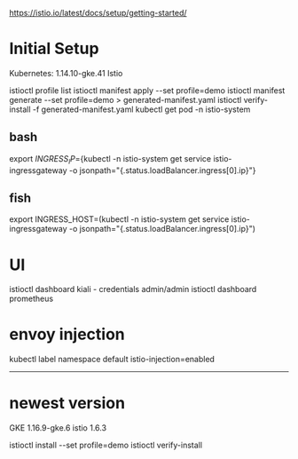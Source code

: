 https://istio.io/latest/docs/setup/getting-started/

# Initial Setup
Kubernetes: 1.14.10-gke.41
Istio

istioctl profile list
istioctl manifest apply --set profile=demo
istioctl manifest generate --set profile=demo > generated-manifest.yaml
istioctl verify-install -f generated-manifest.yaml
kubectl get pod -n istio-system

## bash
export $INGRESS_IP=${kubectl -n istio-system  get service istio-ingressgateway -o jsonpath="{.status.loadBalancer.ingress[0].ip}"}

## fish
export INGRESS_HOST=(kubectl -n istio-system  get service istio-ingressgateway -o jsonpath="{.status.loadBalancer.ingress[0].ip}")


# UI
istioctl dashboard kiali - credentials admin/admin
istioctl dashboard prometheus

# envoy injection
kubectl label namespace default istio-injection=enabled

-----

# newest version

GKE 1.16.9-gke.6
istio 1.6.3

istioctl install --set profile=demo
istioctl verify-install




